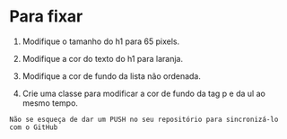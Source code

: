 # Para fixar

1. Modifique o tamanho do h1 para 65 pixels.

2. Modifique a cor do texto do h1 para laranja.

3. Modifique a cor de fundo da lista não ordenada.

4. Crie uma classe para modificar a cor de fundo da tag p e da ul ao mesmo tempo.

`Não se esqueça de dar um PUSH no seu repositório para sincronizá-lo com o GitHub`